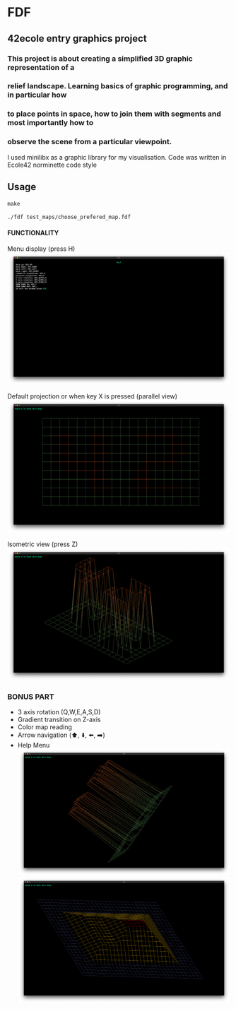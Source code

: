 # FDF
## 42ecole entry graphics project
### This project is about creating a simplified 3D graphic representation of a
### relief landscape. Learning basics of graphic programming, and in particular how
### to place points in space, how to join them with segments and most importantly how to
### observe the scene from a particular viewpoint.

I used minilibx as a graphic library for my visualisation. Code was written in Ecole42 norminette code style

## Usage
```
make
```
```
./fdf test_maps/choose_prefered_map.fdf
```  

#### FUNCTIONALITY
Menu display (press H)
![Menu](https://github.com/rstarfir/FDF/blob/master/Menu.png)

Default projection or when key X is pressed (parallel view)
![Parallel](https://github.com/rstarfir/FDF/blob/master/Parallel.png)

Isometric view (press Z)
![iso](https://github.com/rstarfir/FDF/blob/master/iso.png)

### BONUS PART
* 3 axis rotation (Q,W,E,A,S,D)
* Gradient transition on Z-axis
* Color map reading
* Arrow navigation (:arrow_up:, :arrow_down:, :arrow_left:, :arrow_right:)
* Help Menu
![rotation](https://github.com/rstarfir/FDF/blob/master/rotation.png)
![Pyramid](https://github.com/rstarfir/FDF/blob/master/Pyramid.png)
